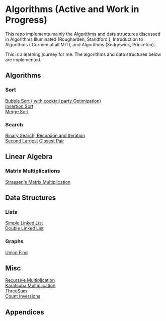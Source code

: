 # Algorithms (Active and Work in Progress) 
This repo implements mainly the Algorithms and data structures discussed in Algorithms Illuminated (Rougharden, Standford ), Introduction to Algorithms ( Cormen at all  MIT), and Algorithms (Sedgewick, Princeton).

This is a learning journey for me. The algorithms and data structures below are implemented. 

## Algorithms 
### Sort
[Bubble Sort ( with cocktail party Optimization)](Algorithms/Sort/Sort.py)  
[Insertion Sort](Algorithms/Sort/Sort.py)    
[Merge Sort](Algorithms/Sort/Sort.py)    

### Search
[Binary Search, Recursion and Iteration](Algorithms/Search/Search.py)  
[Second Largest](Algorithms/Search/Search.py)
[Closest Pair](Algorithms/Search/Search.py)

## Linear Algebra
### Matrix Multiplications 
[Strassen's Matrix Multiplication](Algorithms/MatrixMultiplication/MatMul.py)

## Data Structures
### Lists
[Simple Linked List](DataStructures/List/LinkedList.py)  
[Double Linked List](DataStructures/Lists/DoubeLinkedList.py)
### Graphs 
[Union Find](DataStructures/Graphs/UnionFind/UnionFind.py)

## Misc
[Recursive Multiplication](Algorithms/RecursiveIntegerMultiplication/RecursiveIntegerMultiplication.py)  
[Karatsuba Multiplication](Algorithms/RecursiveIntegerMultiplication/RecursiveIntegerMultiplication.py)  
[ThreeSum](Algorithms/NSum/ThreeSum.py)  
[Count Inversions](Algorithms/CountInversions/CountInversions.py)
## Appendices 
### 


 
